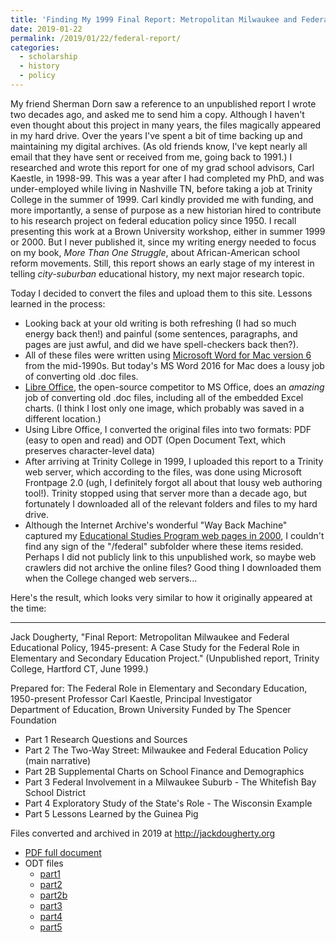 ```yaml
---
title: 'Finding My 1999 Final Report: Metropolitan Milwaukee and Federal Educational Policy, 1945-present'
date: 2019-01-22
permalink: /2019/01/22/federal-report/
categories:
  - scholarship
  - history
  - policy
---
```

My friend Sherman Dorn saw a reference to an unpublished report I wrote two decades ago, and asked me to send him a copy. Although I haven't even thought about this project in many years, the files magically appeared in my hard drive. Over the years I've spent a bit of time backing up and maintaining my digital archives. (As old friends know, I've kept nearly all email that they have sent or received from me, going back to 1991.) I researched and wrote this report for one of my grad school advisors, Carl Kaestle, in 1998-99. This was a year after I had completed my PhD, and was under-employed while living in Nashville TN, before taking a job at Trinity College in the summer of 1999. Carl kindly provided me with funding, and more importantly, a sense of purpose as a new historian hired to contribute to his research project on federal education policy since 1950. I recall presenting this work at a Brown University workshop, either in summer 1999 or 2000. But I never published it, since my writing energy needed to focus on my book, *More Than One Struggle*, about African-American school reform movements. Still, this report shows an early stage of my interest in telling *city-suburban* educational history, my next major research topic.

Today I decided to convert the files and upload them to this site. Lessons learned in the process:

- Looking back at your old writing is both refreshing (I had so much energy back then!) and painful (some sentences, paragraphs, and pages are just awful, and did we have spell-checkers back then?).
- All of these files were written using [Microsoft Word for Mac version 6](https://en.wikipedia.org/wiki/Microsoft_Office#Mac_versions) from the mid-1990s. But today's MS Word 2016 for Mac does a lousy job of converting old .doc files.
- [Libre Office](https://www.libreoffice.org/), the open-source competitor to MS Office, does an *amazing* job of converting old .doc files, including all of the embedded Excel charts. (I think I lost only one image, which probably was saved in a different location.)
- Using Libre Office, I converted the original files into two formats: PDF (easy to open and read) and ODT (Open Document Text, which preserves character-level data)
- After arriving at Trinity College in 1999, I uploaded this report to a Trinity web server, which according to the files, was done using Microsoft Frontpage 2.0 (ugh, I definitely forgot all about that lousy web authoring tool!). Trinity stopped using that server more than a decade ago, but fortunately I downloaded all of the relevant folders and files to my hard drive.
- Although the Internet Archive's wonderful "Way Back Machine" captured my [Educational Studies Program web pages in 2000](https://web.archive.org/web/20001215154700/http://www.trincoll.edu:80/depts/educ/), I couldn't find any sign of the "/federal" subfolder where these items resided. Perhaps I did not publicly link to this unpublished work, so maybe web crawlers did not archive the online files? Good thing I downloaded them when the College changed web servers...

Here's the result, which looks very similar to how it originally appeared at the time:

---
Jack Dougherty, "Final Report: Metropolitan Milwaukee and Federal Educational Policy, 1945-present: A Case Study for the Federal Role in Elementary and Secondary Education Project." (Unpublished report, Trinity College, Hartford CT, June 1999.)

Prepared for: The Federal Role in Elementary and Secondary Education, 1950-present
Professor Carl Kaestle, Principal Investigator  
Department of Education, Brown University
Funded by The Spencer Foundation

- Part 1 Research Questions and Sources
- Part 2 The Two-Way Street: Milwaukee and Federal Education Policy (main narrative)
- Part 2B Supplemental Charts on School Finance and Demographics
- Part 3 Federal Involvement in a Milwaukee Suburb - The Whitefish Bay School District
- Part 4 Exploratory Study of the State's Role - The Wisconsin Example
- Part 5 Lessons Learned by the Guinea Pig

Files converted and archived in 2019 at <http://jackdougherty.org>

- [PDF full document](/documents/dougherty1999-federal-full.pdf)
- ODT files
  - [part1](/documents/dougherty1999-federal-part1.odt)
  - [part2](/documents/dougherty1999-federal-part2.odt)
  - [part2b](/documents/dougherty1999-federal-part2b.odt)
  - [part3](/documents/dougherty1999-federal-part3.odt)
  - [part4](/documents/dougherty1999-federal-part4.odt)
  - [part5](/documents/dougherty1999-federal-part5.odt)
